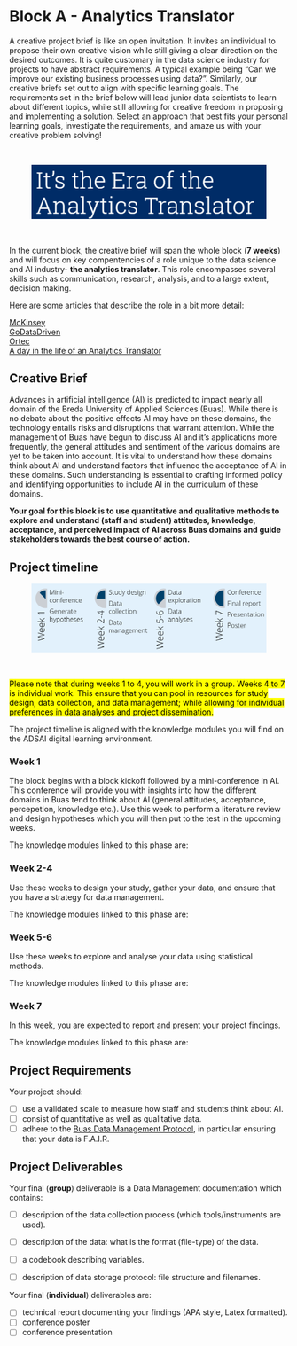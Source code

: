 # Block A - Analytics Translator

A creative project brief is like an open invitation. It invites an individual to
propose their own creative vision while still giving a clear direction on the desired outcomes.
It is quite customary in the data science industry for projects to have abstract
requirements. A typical example being “Can we improve our existing business processes using data?”.
Similarly, our creative briefs set out to align with specific learning goals.
The requirements set in the brief below will lead junior data scientists to learn about different topics,
while still allowing for creative freedom in proposing and implementing a solution.
Select an approach that best fits your personal learning goals, investigate the requirements,
and amaze us with your creative problem solving!

<br>
<figure>
    <img src=".\images\at.PNG" />
</figure>
<br>

In the current block, the creative brief will span the whole block (**7 weeks**) and will focus
on key compentencies of a role unique to the data science and
AI industry- **the analytics translator**.
This role encompasses several skills such as communication, research, analysis,
and to a large extent, decision making.

Here are some articles that describe the role in a bit more detail:

[McKinsey](https://www.mckinsey.com/business-functions/quantumblack/our-insights/analytics-translator) <br>
[GoDataDriven](https://godatadriven.com/careers/analytics-translator/) <br>
[Ortec](https://ortec.com/en/news-more/insights/era-analytics-translator) <br>
[A day in the life of an Analytics Translator](https://www.jads.nl/guest-blog-harm-bodewes/)


## Creative Brief

Advances in artificial intelligence (AI) is predicted to impact nearly all
domain of the Breda University of Applied Sciences (Buas). While there is no debate
about the positive effects AI may have on these domains,
the technology entails risks and disruptions that warrant attention.
While the management of Buas have begun to discuss AI and it’s applications
more frequently, the general attitudes and sentiment of the various domains
are yet to be taken into account.  It is vital to understand how these domains
think about AI and understand factors that influence the acceptance of AI in
these domains. Such understanding is essential to crafting informed policy
and identifying opportunities to include AI in the curriculum of these domains.


**Your goal for this block is to use quantitative and qualitative methods to
explore and understand (staff and student)
attitudes, knowledge, acceptance, and perceived impact of AI across
Buas domains and guide stakeholders towards the best course of action.**

## Project timeline

<figure>
    <img src=".\images\phases.PNG" />
</figure>
<br>

<mark>Please note that during weeks 1 to 4, you will work in a group. Weeks 4 to 7
is individual work. This ensure that you can pool in resources for study design,
data collection, and data management; while allowing for individual preferences in
data analyses and project dissemination.</mark>

The project timeline is aligned with the knowledge modules you will find on
the ADSAI digital learning environment.

### Week 1
The block begins with a block kickoff
followed by a mini-conference in AI. This conference will provide you with insights
into how the different domains in Buas tend to think about AI (general attitudes,
 acceptance, percepetion, knowledge etc.). Use this week
to perform a literature review and design hypotheses which you will then put
to the test in the upcoming weeks.

The knowledge modules linked to this phase are:



### Week 2-4
Use these weeks to design your study, gather your data, and ensure that you
have a strategy for data management.

The knowledge modules linked to this phase are:

### Week 5-6
Use these weeks to explore and analyse your data using statistical methods.

The knowledge modules linked to this phase are:

### Week 7
In this week, you are expected to report and present your project findings.

The knowledge modules linked to this phase are:


## Project Requirements

Your project should:
- [ ] use a validated scale to measure how staff and students
think about AI.
- [ ] consist of quantitative as well as qualitative data.
- [ ] adhere to the [Buas Data Management Protocol](https://edubuas.sharepoint.com/sites/researchdevelopment/SitePages/Datamanagement.aspx), in particular ensuring that your data is F.A.I.R.

## Project Deliverables

Your final (**group**) deliverable is a Data Management documentation which contains:
- [ ] description of the data collection process (which tools/instruments are used).
- [ ] description of the data: what is the format (file-type) of the data.
- [ ] a codebook describing variables.
- [ ] description of data storage protocol: file structure and filenames.



Your final (**individual**) deliverables are:
- [ ] technical report documenting your findings (APA style, Latex formatted).
- [ ] conference poster
- [ ] conference presentation
